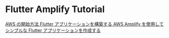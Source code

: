# Flutter Amplify Tutorial

[AWS の開始方法
Flutter アプリケーションを構築する
AWS Amplify を使用してシンプルな Flutter アプリケーションを作成する](https://aws.amazon.com/jp/getting-started/hands-on/build-flutter-app-amplify/module-one/)
